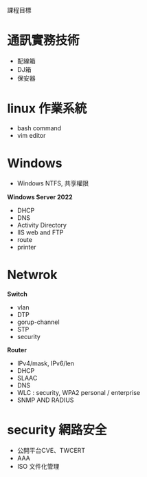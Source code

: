 課程目標
#  通訊實務技術
   * 配線箱
   * DJ箱
   * 保安器
#  linux 作業系統
   * bash command
   * vim editor
# Windows
   * Windows NTFS, 共享權限

   **Windows Server 2022**
   * DHCP
   * DNS
   * Activity Directory
   * IIS web and FTP
   * route
   * printer
# Netwrok

   **Switch**
   * vlan
   * DTP
   * gorup-channel
   * STP
   * security

   **Router**
   * IPv4/mask, IPv6/len
   * DHCP
   * SLAAC
   * DNS
   * WLC : security, WPA2 personal / enterprise
   * SNMP AND RADIUS

# security 網路安全
   * 公開平台CVE、TWCERT
   * AAA
   * ISO 文件化管理

